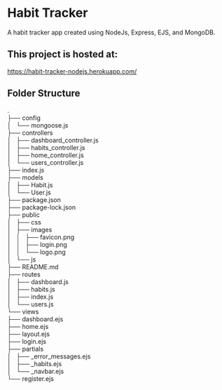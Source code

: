 # Habit Tracker
A habit tracker app created using NodeJs, Express, EJS, and MongoDB.

## This project is hosted at:
https://habit-tracker-nodejs.herokuapp.com/

## Folder Structure
.<br>
├── config<br>
│   └── mongoose.js<br>
├── controllers<br>
│   ├── dashboard_controller.js<br>
│   ├── habits_controller.js<br>
│   ├── home_controller.js<br>
│   └── users_controller.js<br>
├── index.js<br>
├── models<br>
│   ├── Habit.js<br>
│   └── User.js<br>
├── package.json<br>
├── package-lock.json<br>
├── public<br>
│   ├── css<br>
│   ├── images<br>
│   │   ├── favicon.png<br>
│   │   ├── login.png<br>
│   │   └── logo.png<br>
│   └── js<br>
├── README.md<br>
├── routes<br>
│   ├── dashboard.js<br>
│   ├── habits.js<br>
│   ├── index.js<br>
│   └── users.js<br>
└── views<br>
    ├── dashboard.ejs<br>
    ├── home.ejs<br>
    ├── layout.ejs<br>
    ├── login.ejs<br>
    ├── partials<br>
    │   ├── _error_messages.ejs<br>
    │   ├── _habits.ejs<br>
    │   └── _navbar.ejs<br>
    └── register.ejs<br>
